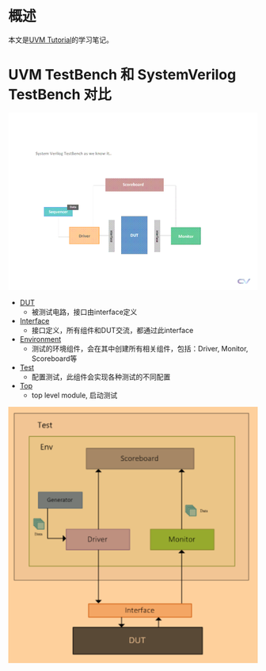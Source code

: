 # 概述
本文是[UVM Tutorial](https://www.chipverify.com/uvm/uvm-tutorial)的学习笔记。

# UVM TestBench 和 SystemVerilog TestBench 对比
![UVM](./code/uvm-tb.gif)
* [DUT](./code/uvm-tb/dut_wrapper.sv)
    - 被测试电路，接口由interface定义
* [Interface](./code/uvm_tb/dut_if.sv)
    - 接口定义，所有组件和DUT交流，都通过此interface
* [Environment](./code/uvm_tb/my_pkg.sv)
    - 测试的环境组件，会在其中创建所有相关组件，包括：Driver, Monitor, Scoreboard等
* [Test](./code/uvm_tb/test_pkg.sv)
    - 配置测试，此组件会实现各种测试的不同配置
* [Top](./code/uvm_tb/tb_top.sv)
    - top level module, 启动测试

![TB](./code/testbenchComponent.png)

